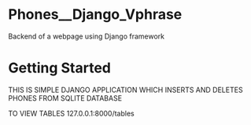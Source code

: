 # Phones__Django_Vphrase
Backend of a webpage using Django framework
# Getting Started
THIS IS SIMPLE DJANGO APPLICATION WHICH INSERTS AND DELETES PHONES FROM SQLITE DATABASE

TO VIEW TABLES
127.0.0.1:8000/tables
